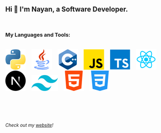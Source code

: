 ## Hi 👋 I'm Nayan, a Software Developer.
<br/>

### My Languages and Tools:<br/><br/>

<span style="display: inline-block;">
    <img src="icons/python.png" alt="Python" />&emsp;
    <img src="icons/java.png" alt="Java" />&emsp;
    <img src="icons/cpp.png" alt="C++" />&emsp;
    <img src="icons/javascript.png" alt="JavaScript" />&emsp;
    <img src="icons/typescript.png" alt="JavaScript" />&emsp;
    <img src="icons/react.png" alt="React" />&emsp;
    <img src="icons/nextjs.png" alt="Next.js" />&emsp;
    <img src="icons/tailwindcss.png" alt="HTML5" />&emsp;
    <img src="icons/html-5.png" alt="HTML5" />&emsp;
    <img src="icons/css-3.png" alt="CSS3" />&emsp;
</span>

<br/><br/><br/><br/>

*Check out my [website](https://nayanpai.net)!*
